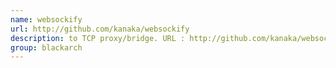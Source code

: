 ```yaml
---
name: websockify
url: http://github.com/kanaka/websockify
description: to TCP proxy/bridge. URL : http://github.com/kanaka/websockify Groups : blackarch blackarch-networking
group: blackarch
---
```

